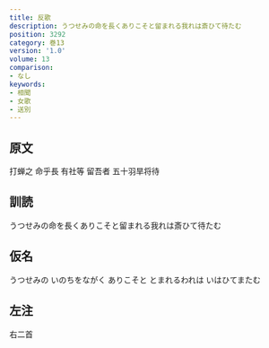 ```yaml
---
title: 反歌
description: うつせみの命を長くありこそと留まれる我れは斎ひて待たむ
position: 3292
category: 巻13
version: '1.0'
volume: 13
comparison:
- なし
keywords:
- 相聞
- 女歌
- 送別
---
```


## 原文

打蝉之 命乎長 有社等 留吾者 五十羽旱将待

## 訓読

うつせみの命を長くありこそと留まれる我れは斎ひて待たむ

## 仮名

うつせみの いのちをながく ありこそと とまれるわれは いはひてまたむ

## 左注

右二首
